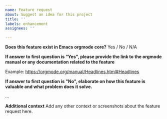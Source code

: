 ```yaml
---
name: Feature request
about: Suggest an idea for this project
title: ''
labels: enhancement
assignees: ''

---
```


<!--
If provided feature request is a separate plugin in emacs orgmode, and not part of the emacs orgmode core functionality,
request will be most likely rejected. Anything that's a separate plugin in emacs orgmode should be a separate plugin in here.
Any suggestions how to improve infrastructure for building plugins should be posted here: https://github.com/kristijanhusak/orgmode.nvim/issues/26
-->
**Does this feature exist in Emacs orgmode core?**
Yes / No / N/A

**If answer to first question is "Yes", please provide the link to the orgmode manual or any documentation related to the feature**

Example: https://orgmode.org/manual/Headlines.html#Headlines

**If answer to first question is "No", elaborate on how this feature is valuable and what problem does it solve.**

...

**Additional context**
Add any other context or screenshots about the feature request here.
